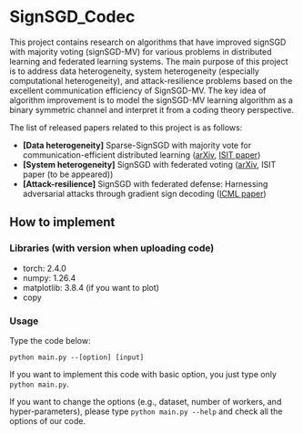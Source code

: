 # SignSGD_Codec
This project contains research on algorithms that have improved signSGD with majority voting (signSGD-MV) for various problems in distributed learning and federated learning systems. The main purpose of this project is to address data heterogeneity, system heterogeneity (especially computational heterogeneity), and attack-resilience problems based on the excellent communication efficiency of SignSGD-MV. The key idea of algorithm improvement is to model the signSGD-MV learning algorithm as a binary symmetric channel and interpret it from a coding theory perspective.

The list of released papers related to this project is as follows:
* **[Data heterogeneity]** Sparse-SignSGD with majority vote for communication-efficient distributed learning ([arXiv](https://arxiv.org/abs/2302.07475), [ISIT paper](https://ieeexplore.ieee.org/abstract/document/10206480))
* **[System heterogeneity]** SignSGD with federated voting ([arXiv](https://arxiv.org/abs/2403.16372), ISIT paper (to be appeared))
* **[Attack-resilience]** SignSGD with federated defense: Harnessing adversarial attacks through gradient sign decoding ([ICML paper](https://proceedings.mlr.press/v235/park24h.html))

## How to implement

### Libraries (with version when uploading code)
* torch: 2.4.0
* numpy: 1.26.4
* matplotlib: 3.8.4 (if you want to plot)
* copy

### Usage
Type the code below:
```
python main.py --[option] [input]
```
If you want to implement this code with basic option, you just type only `python main.py`.

If you want to change the options (e.g., dataset, number of workers, and hyper-parameters), please type `python main.py --help` and check all the options of our code.




